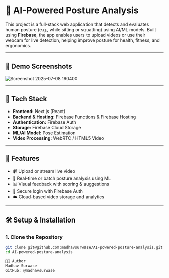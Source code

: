 # 🧠 AI-Powered Posture Analysis

This project is a full-stack web application that detects and evaluates human posture (e.g., while sitting or squatting) using AI/ML models. Built using **Firebase**, the app enables users to upload videos or use their webcam for live detection, helping improve posture for health, fitness, and ergonomics.

---

## 📸 Demo Screenshots

![Screenshot 2025-07-08 190400](https://github.com/user-attachments/assets/9ef2d1ec-3739-4b34-af92-8f6d8e50d898)


---

## 🔧 Tech Stack

- **Frontend:** Next.js (React)
- **Backend & Hosting:** Firebase Functions & Firebase Hosting
- **Authentication:** Firebase Auth
- **Storage:** Firebase Cloud Storage
- **ML/AI Model:** Pose Estimation 
- **Video Processing:** WebRTC / HTML5 Video

---

## 🚀 Features

- 📹 Upload or stream live video
- 🤖 Real-time or batch posture analysis using ML
- 📊 Visual feedback with scoring & suggestions
- 🔐 Secure login with Firebase Auth
- ☁️ Cloud-based video storage and analytics

---


## 🛠️ Setup & Installation

### 1. Clone the Repository
```bash
git clone git@github.com:madhavsurwase/AI-powered-posture-analysis.git
cd AI-powered-posture-analysis

🧑‍💻 Author
Madhav Surwase
GitHub: @madhavsurwase
